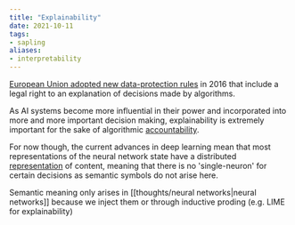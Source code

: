 ```yaml
---
title: "Explainability"
date: 2021-10-11
tags:
- sapling
aliases:
- interpretability
---
```


[European Union adopted new data-protection rules](https://arxiv.org/abs/1606.08813) in 2016 that include a legal right to an explanation of decisions made by algorithms.

As AI systems become more influential in their power and incorporated into more and more important decision making, explainability is extremely important for the sake of algorithmic [accountability](thoughts/accountability.md). 

For now though, the current advances in deep learning mean that most representations of the neural network state have a distributed [representation](thoughts/representation.md) of content, meaning that there is no 'single-neuron' for certain decisions as semantic symbols do not arise here.

Semantic meaning only arises in [[thoughts/neural networks|neural networks]] because we inject them or through inductive proding (e.g. LIME for explainability)